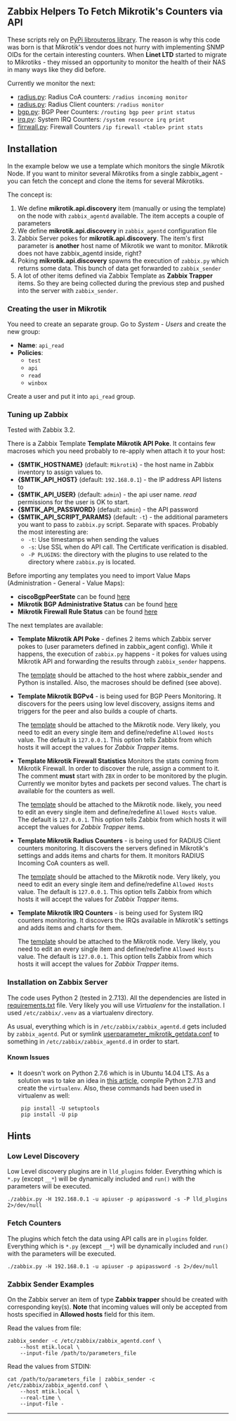 Zabbix Helpers To Fetch Mikrotik's Counters via API
---------------------------------------------------

These scripts rely on [PyPi librouteros library].
The reason is why this code was born is that Mikrotik's vendor does not hurry with implementing SNMP OIDs for the 
certain interesting counters. When **Linet LTD** started to migrate to Mikrotiks - they missed an opportunity to monitor
the health of their NAS in many ways like they did before.

Currently we monitor the next:

*  [radius.py](plugins/radius.py): Radius CoA counters: `/radius incoming monitor`
*  [radius.py](plugins/radius.py): Radius Client counters: `/radius monitor`
*  [bgp.py](plugins/bgp.py): BGP Peer Counters: `/routing bgp peer print status`
*  [irq.py](plugins/irq.py): System IRQ Counters: `/system resource irq print`
*  [firrwall.py](plugins/firewall.py): Firewall Counters `/ip firewall <table> print stats`

## Installation

In the example below we use a template which monitors the single Mikrotik Node. If you want to minitor several Mikrotiks 
from a single zabbix_agent - you can fetch the concept and clone the items for several Mikrotiks.

The concept is:

1.  We define **mikrotik.api.discovery** item (manually or using the template) on the node with `zabbix_agentd` available. 
  The item accepts a couple of parameters
2.  We define **mikrotik.api.discovery** in `zabbix_agentd` configuration file
3.  Zabbix Server pokes for **mikrotik.api.discovery**. The item's first parameter is **another** host name  of Mikrotik 
  we want to monitor. Mikrotik does not have zabbix_agentd inside, right?
4.  Poking **mikrotik.api.discovery** spawns the execution of `zabbix.py` which returns some data. This bunch of data get
  forwarded to `zabbix_sender`
5.  A lot of other items defined via Zabbix Template as **Zabbix Trapper** items. So they are being collected during the 
  previous step and pushed into the server with `zabbix_sender`.

### Creating the user in Mikrotik
You need to create an separate group. Go to *System* - *Users* and create the new group:

*  **Name**: `api_read`
*  **Policies**:
    *  `test`
    *  `api`
    *  `read`
    *  `winbox`

Create a user and put it into `api_read` group.

### Tuning up Zabbix

Tested with Zabbix 3.2.

There is a Zabbix Template **Template Mikrotik API Poke**. It contains few macroses which you need probably to re-apply
when attach it to your host:

-  **{$MTIK_HOSTNAME}** (default: `Mikrotik`) - the host name in Zabbix inventory to assign values to.
-  **{$MTIK_API_HOST}** (default: `192.168.0.1`) - the IP address API listens to
-  **{$MTIK_API_USER}** (default: `admin`) - the api user name. *read* permissions for the user is OK to start.
-  **{$MTIK_API_PASSWORD}** (default: `admin`) - the API password
-  **{$MTIK_API_SCRIPT_PARAMS}** (default: `-t`) - the additional parameters you want to pass to `zabbix.py` script.
    Separate with spaces. Probably the most interesting are:
    *  `-t`: Use timestamps when sending the values
    *  `-s`: Use SSL when do API call. The Certificate verification is disabled.
    *  `-P PLUGINS`: the directory with the plugins to use related to the directory where `zabbix.py` is located.


Before importing any templates you need to import Value Maps (Administration - General - Value Maps):

*  **ciscoBgpPeerState** can be found [here][ciscoBgpPeerState value maps]
*  **Mikrotik BGP Administrative Status** can be found [here][Mikrotik BGP Administrative Status value maps]
*  **Mikrotik Firewall Rule Status** can be found [here][Mikrotik Firewall Rule Status value maps]

The next templates are available:

*  **Template Mikrotik API Poke** - defines 2 items which Zabbix server pokes to (user parameters defined in zabbix_agent
    config). While it happens, the execution of `zabbix.py` happens - it pokes for values using Mikrotik API and 
    forwarding the results through `zabbix_sender` happens.
    
    The [template][Template Mikrotik API Poke] should be attached to the host where zabbix_sender and Python is installed.
    Also, the macroses should be defined (see above).

*  **Template Mikrotik BGPv4** - is being used for BGP Peers Monitoring. It discovers for the peers using low level 
    discovery, assigns items and triggers for the peer and also builds a couple of charts.
    
    The [template][Template Mikrotik BGPv4] should be attached to the Mikrotik node.
    Very likely, you need to edit an every single item and define/redefine `Allowed Hosts` value. The default is 
    `127.0.0.1`. This option tells Zabbix from which hosts it will accept the values for *Zabbix Trapper* items.

*  **Template Mikrotik Firewall Statistics** Monitors the stats coming from Mikrotik Firewall. In order to discover the 
   rule, assign a comment to it. The comment **must** start with `ZBX` in order to be monitored by the plugin. Currently
   we monitor bytes and packets per second values. The chart is available for the counters as well.

    The [template][Template Mikrotik Firewall Statistics] should be attached to the Mikrotik node. likely, you need to 
    edit an every     single item and define/redefine `Allowed Hosts` value. 
    The default is `127.0.0.1`. This option tells Zabbix from which hosts it will accept the values for *Zabbix Trapper* 
    items.

*  **Template Mikrotik Radius Counters** - is being used for RADIUS Client counters monitoring. It discovers the servers
    defined in Mikrotik's settings and adds items and charts for them. It monitors RADIUS Incoming CoA counters as well. 
    
    The [template][Template Mikrotik Radius Counters] should be attached to 
    the Mikrotik node. Very likely, you need to edit an every single item and define/redefine `Allowed Hosts` value. 
    The default is `127.0.0.1`. This option tells Zabbix from which hosts it will accept the values for *Zabbix Trapper* 
    items.

*  **Template Mikrotik IRQ Counters** - is being used for System IRQ counters monitoring. It discovers the IRQs
    available in Mikrotik's settings and adds items and charts for them.
    
    The [template][Template Mikrotik IRQ Counters] should be attached to 
    the Mikrotik node. Very likely, you need to edit an every single item and define/redefine `Allowed Hosts` value. 
    The default is `127.0.0.1`. This option tells Zabbix from which hosts it will accept the values for *Zabbix Trapper* 
    items.

### Installation on Zabbix Server

The code uses Python 2 (tested in 2.7.13). All the dependencies are listed in [requirements.txt](requirements.txt) file.
Very likely you will use *Virtualenv* for the installation. I used `/etc/zabbix/.venv` as a viartualenv directory.

As usual, everything which is in `/etc/zabbix/zabbix_agentd.d` gets included by `zabbix_agentd`. Put or symlink 
[userparameter_mikrotik_getdata.conf](zabbix_agentd.d/userparameter_mikrotik_getdata.conf) to something in 
`/etc/zabbix/zabbix_agentd.d` in order to start.

#### Known Issues
*  It doesn't work on Python 2.7.6 which is in Ubuntu 14.04 LTS. As a solution was to take an idea in 
    [this article][Upgrade to Python 2.7.11 on Ubuntu], compile Python 2.7.13 and create the `virtualenv`. 
    Also, these commands had been used in virtualenv as well:
    
        pip install -U setuptools
        pip install -U pip

## Hints

### Low Level Discovery

Low Level discovery plugins are in `lld_plugins` folder. Everything which is `*.py` (except `__*`) will be dynamically 
included and `run()` with the parameters will be executed. 

    ./zabbix.py -H 192.168.0.1 -u apiuser -p apipassword -s -P lld_plugins 2>/dev/null

### Fetch Counters

The plugins which fetch the data using API calls are in `plugins` folder. Everything which is `*.py` (except `__*`) will
be dynamically included and `run()` with the parameters will be executed. 

    ./zabbix.py -H 192.168.0.1 -u apiuser -p apipassword -s 2>/dev/null

### Zabbix Sender Examples

On the Zabbix server an item of type **Zabbix trapper** should be created with corresponding key(s). 
**Note** that incoming values will only be accepted from hosts specified in **Allowed hosts** field for this item.  

Read the values from file:

    zabbix_sender -c /etc/zabbix/zabbix_agentd.conf \
        --host mtik.local \
        --input-file /path/to/parameters_file

Read the values from STDIN:

    cat /path/to/parameters_file | zabbix_sender -c /etc/zabbix/zabbix_agentd.conf \
        --host mtik.local \
        --real-time \
        --input-file -

---
[Upgrade to Python 2.7.11 on Ubuntu]: http://mbless.de/blog/2016/01/09/upgrade-to-python-2711-on-ubuntu-1404-lts.html
[PyPi librouteros library]: https://pypi.org/project/librouteros/

[ciscoBgpPeerState value maps]: zabbix_templates/zbx_valuemaps_bgp_status.xml
[Mikrotik BGP Administrative Status value maps]: zabbix_templates/zbx_valuemaps_mtik_bgp_admin_status.xml
[Mikrotik Firewall Rule Status value maps]: zabbix_templates/zbx_valuemaps_mtik_firewall.xml

[Template Mikrotik API Poke]: zabbix_templates/zbx_template_API_Poke.xml
[Template Mikrotik BGPv4]: zabbix_templates/zbx_template_BGP.xml
[Template Mikrotik Firewall Statistics]: zabbix_templates/zbx_template_firewall_stats.xml
[Template Mikrotik Radius Counters]: zabbix_templates/zbx_template_Radius_Counters.xml
[Template Mikrotik IRQ Counters]: zabbix_templates/zbx_template_IRQ_Counters.xml

[Keeping in sync git repos]: https://moox.io/blog/keep-in-sync-git-repos-on-github-gitlab-bitbucket/
